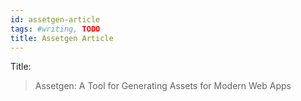 ```yaml
---
id: assetgen-article
tags: #writing, TODO
title: Assetgen Article
---
```


Title:

> Assetgen: A Tool for Generating Assets for Modern Web Apps